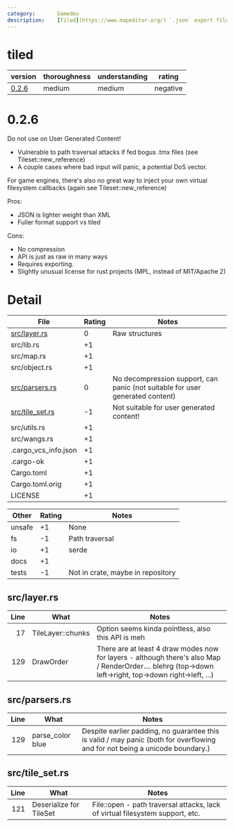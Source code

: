 ```yaml
---
category:       Gamedev
description:    [Tiled](https://www.mapeditor.org/) `.json` export file parser. Decent bones, but I'm concerned about path traversal attacks.
---
```


# tiled

| version | thoroughness | understanding | rating |
| ------- | ------------ | ------------- | ------ |
| [0.2.6](#0.2.6) | medium | medium | negative

# 0.2.6

Do not use on User Generated Content!
* Vulnerable to path traversal attacks if fed bogus .tmx files (see Tileset::new_reference)
* A couple cases where bad input will panic, a potential DoS vector.

For game engines, there's also no great way to inject your own virtual filesystem callbacks (again see Tileset::new_reference)

Pros:
* JSON is lighter weight than XML
* Fuller format support vs tiled

Cons:
* No compression
* API is just as raw in many ways
* Requires exporting.
* Slightly unusual license for rust projects (MPL, instead of MIT/Apache 2)

Detail
======

| File                                          | Rating | Notes |
| --------------------------------------------- | ------ | ----- |
| [src/layer.rs](src/layer.rs)                  | 0 | Raw structures
| src/lib.rs                                    | +1 | |
| src/map.rs                                    | +1 | |
| src/object.rs                                 | +1 | |
| [src/parsers.rs](src/parsers.rs)              | 0 | No decompression support, can panic (not suitable for user generated content)
| [src/tile_set.rs](src/tile_set.rs)            | -1 | Not suitable for user generated content!
| src/utils.rs                                  | +1 | |
| src/wangs.rs                                  | +1 | |
| .cargo_vcs_info.json                          | +1 | |
| .cargo-ok                                     | +1 | |
| Cargo.toml                                    | +1 | |
| Cargo.toml.orig                               | +1 | |
| LICENSE                                       | +1 | |

| Other     | Rating | Notes |
| --------- | ------ | ----- |
| unsafe    | +1 | None
| fs        | -1 | Path traversal
| io        | +1 | serde
| docs      | +1 | |
| tests     | -1 | Not in crate, maybe in repository

src/layer.rs
------------
| Line  | What  | Notes |
| -----:| ----- | ----- |
|  17   | TileLayer::chunks | Option seems kinda pointless, also this API is meh
| 129   | DrawOrder | There are at least 4 draw modes now for layers - although there's also Map / RenderOrder.... blehrg (top->down left->right, top->down right->left, ...)

src/parsers.rs
--------------
| Line  | What  | Notes |
| -----:| ----- | ----- |
| 129   | parse_color blue | Despite earlier padding, no guarantee this is valid / may panic (both for overflowing and for not being a unicode boundary.)

src/tile_set.rs
---------------
| Line  | What  | Notes |
| -----:| ----- | ----- |
| 121   | Deserialize for TileSet | File::open - path traversal attacks, lack of virtual filesystem support, etc.
